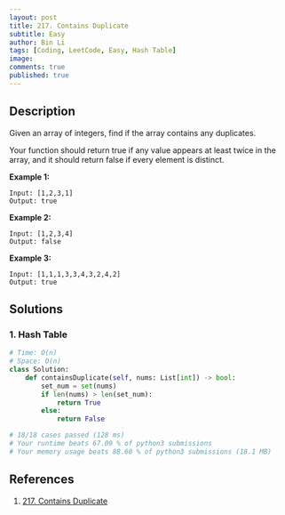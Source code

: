 ```yaml
---
layout: post
title: 217. Contains Duplicate
subtitle: Easy
author: Bin Li
tags: [Coding, LeetCode, Easy, Hash Table]
image: 
comments: true
published: true
---
```


## Description

Given an array of integers, find if the array contains any duplicates.

Your function should return true if any value appears at least twice in the array, and it should return false if every element is distinct.

**Example 1:**

```
Input: [1,2,3,1]
Output: true
```

**Example 2:**

```
Input: [1,2,3,4]
Output: false
```

**Example 3:**

```
Input: [1,1,1,3,3,4,3,2,4,2]
Output: true
```


## Solutions
### 1. Hash Table

```python
# Time: O(n)
# Space: O(n)
class Solution:
    def containsDuplicate(self, nums: List[int]) -> bool:
        set_num = set(nums)
        if len(nums) > len(set_num):
            return True
        else:
            return False

# 18/18 cases passed (128 ms)
# Your runtime beats 67.09 % of python3 submissions
# Your memory usage beats 88.68 % of python3 submissions (18.1 MB)
```

## References
1. [217. Contains Duplicate](https://leetcode.com/problems/contains-duplicate/)